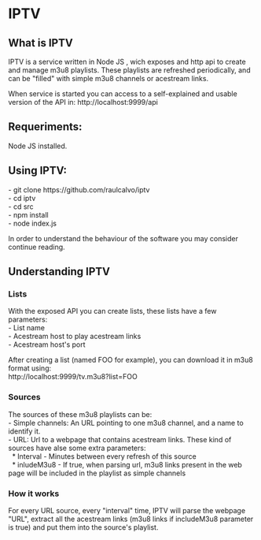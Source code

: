 # IPTV

<h2> What is IPTV </h2>
IPTV is a service written in Node JS , wich exposes and http api to create and manage m3u8 playlists. These playlists are refreshed periodically, and can be "filled" with simple m3u8 channels or acestream links.

When service is started you can access to a self-explained and usable version of the API in:
http://localhost:9999/api

<h2>Requeriments:</h2>
Node JS installed.

<h2>Using IPTV:</h2>
- git clone https://github.com/raulcalvo/iptv<br>
- cd iptv<br>
- cd src<br>
- npm install<br>
- node index.js<br>

In order to understand the behaviour of the software you may consider continue reading.

<h2>Understanding IPTV</h2>
<h3>Lists</h3>
With the exposed API you can create lists, these lists have a few parameters:<br>
- List name<br>
- Acestream host to play acestream links<br>
- Acestream host's port<br>

After creating a list (named FOO for example), you can download it in m3u8 format using:<br>
http://localhost:9999/tv.m3u8?list=FOO<br>

<h3>Sources</h3>
The sources of these m3u8 playlists can be:<br>
- Simple channels: An URL pointing to one m3u8 channel, and a name to identify it.<br>
- URL: Url to a webpage that contains acestream links. These kind of sources have alse some extra parameters:<br>
&nbsp;&nbsp;* Interval - Minutes between every refresh of this source<br>
&nbsp;&nbsp;* inludeM3u8 - If true, when parsing url, m3u8 links present in the web page will be included in the playlist as simple channels<br>

<h3>How it works</h3>
For every URL source, every "interval" time, IPTV will parse the webpage "URL", extract all the acestream links (m3u8 links if includeM3u8 parameter is true) and put them into the source's playlist.<br>


